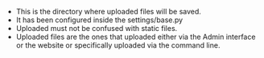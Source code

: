 * This is the directory where uploaded files will be saved.
* It has been configured inside the settings/base.py
* Uploaded must not be confused with static files.
* Uploaded files are the ones that uploaded either via the Admin interface or the website or specifically uploaded via the command line.
